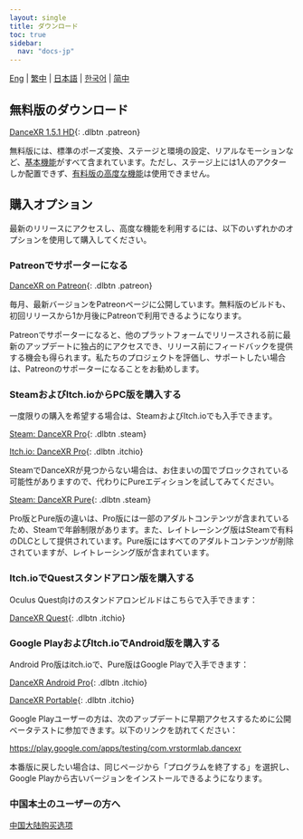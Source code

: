```yaml
---
layout: single
title: ダウンロード
toc: true
sidebar:
  nav: "docs-jp"
---
```

[Eng](/dancexr/download) | [繁中](/tw/dancexr/download) | [日本語](/jp/dancexr/download) | [한국어](/kr/dancexr/download) | [简中](/zh/dancexr/download)


## 無料版のダウンロード

[DanceXR 1.5.1 HD](https://github.com/alloystorm/dvvr/releases/tag/1.5.1){: .dlbtn .patreon} 

無料版には、標準のポーズ変換、ステージと環境の設定、リアルなモーションなど、[基本機能](basic_features.md)がすべて含まれています。ただし、ステージ上には1人のアクターしか配置できず、[有料版の高度な機能](pro_features.md)は使用できません。

## 購入オプション
最新のリリースにアクセスし、高度な機能を利用するには、以下のいずれかのオプションを使用して購入してください。

### Patreonでサポーターになる

[DanceXR on Patreon](https://www.patreon.com/dvvr){: .dlbtn .patreon} 

毎月、最新バージョンをPatreonページに公開しています。無料版のビルドも、初回リリースから1か月後にPatreonで利用できるようになります。

Patreonでサポーターになると、他のプラットフォームでリリースされる前に最新のアップデートに独占的にアクセスでき、リリース前にフィードバックを提供する機会も得られます。私たちのプロジェクトを評価し、サポートしたい場合は、Patreonのサポーターになることをお勧めします。


### SteamおよびItch.ioからPC版を購入する

一度限りの購入を希望する場合は、SteamおよびItch.ioでも入手できます。

[Steam: DanceXR Pro](https://store.steampowered.com/app/1905510/DanceXR/){: .dlbtn .steam}

[Itch.io: DanceXR Pro](https://stormlab.itch.io/dancexr){: .dlbtn .itchio}

SteamでDanceXRが見つからない場合は、お住まいの国でブロックされている可能性がありますので、代わりにPureエディションを試してみてください。

[Steam: DanceXR Pure](https://store.steampowered.com/app/2193970/DanceXR_Pure/){: .dlbtn .steam}

Pro版とPure版の違いは、Pro版には一部のアダルトコンテンツが含まれているため、Steamで年齢制限があります。また、レイトレーシング版はSteamで有料のDLCとして提供されています。Pure版にはすべてのアダルトコンテンツが削除されていますが、レイトレーシング版が含まれています。


### Itch.ioでQuestスタンドアロン版を購入する

Oculus Quest向けのスタンドアロンビルドはこちらで入手できます：

[DanceXR Quest](https://stormlab.itch.io/dancexr-quest){: .dlbtn .itchio}


### Google PlayおよびItch.ioでAndroid版を購入する

Android Pro版はitch.ioで、Pure版はGoogle Playで入手できます：

[DanceXR Android Pro](https://stormlab.itch.io/dancexr-android){: .dlbtn .itchio}

[DanceXR Portable](https://play.google.com/store/apps/details?id=com.vrstormlab.dancexr){: .dlbtn .itchio}

Google Playユーザーの方は、次のアップデートに早期アクセスするために公開ベータテストに参加できます。以下のリンクを訪れてください：

https://play.google.com/apps/testing/com.vrstormlab.dancexr

本番版に戻したい場合は、同じページから「プログラムを終了する」を選択し、Google Playから古いバージョンをインストールできるようになります。


### 中国本土のユーザーの方へ

[中国大陆购买选项](purchase_prc.md)